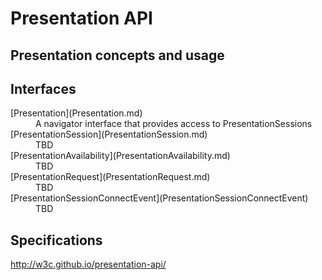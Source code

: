 # Presentation API

## Presentation concepts and usage

## Interfaces

<dl>
  <dt>[Presentation](Presentation.md)</dt>
  <dd>A navigator interface that provides access to PresentationSessions</dd>
  <dt>[PresentationSession](PresentationSession.md)</dt>
  <dd>TBD</dd>
  <dt>[PresentationAvailability](PresentationAvailability.md)</dt>
  <dd>TBD</dd>
  <dt>[PresentationRequest](PresentationRequest.md)</dt>
  <dd>TBD</dd>
  <dt>[PresentationSessionConnectEvent](PresentationSessionConnectEvent)</dt>
  <dd>TBD</dd>
</dl>

## Specifications

<http://w3c.github.io/presentation-api/>
